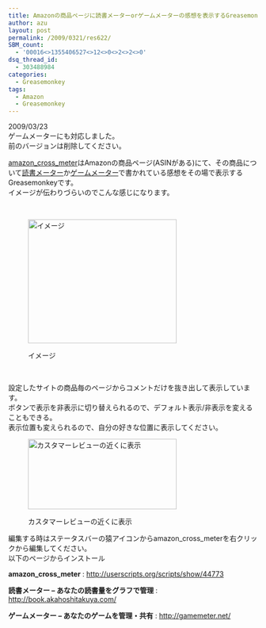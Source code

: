```yaml
---
title: Amazonの商品ページに読書メーターorゲームメーターの感想を表示するGreasemonkey
author: azu
layout: post
permalink: /2009/0321/res622/
SBM_count:
  - '00016<>1355406527<>12<>0<>2<>2<>0'
dsq_thread_id:
  - 303488984
categories:
  - Greasemonkey
tags:
  - Amazon
  - Greasemonkey
---
```

2009/03/23  
ゲームメーターにも対応しました。  
前のバージョンは削除してください。

[amazon\_cross\_meter][1]はAmazonの商品ページ(ASINがある)にて、その商品について[読書メーター][2]か[ゲームメーター][3]で書かれている感想をその場で表示するGreasemonkeyです。  
イメージが伝わりづらいのでこんな感じになります。

<p style="text-align: center;">
   
</p><figure id="attachment_623" style="width: 300px;" class="wp-caption aligncenter">

[<img class="size-medium wp-image-623" title="sstoradora" src="http://efcl.infol/wp-content/uploads/2009/03/sstoradora-300x250.png" alt="イメージ" width="300" height="250" />][4]<figcaption class="wp-caption-text">イメージ</figcaption></figure> 
<br class="spacer_" />

設定したサイトの商品毎のページからコメントだけを抜き出して表示しています。  
ボタンで表示を非表示に切り替えられるので、デフォルト表示/非表示を変えることもできる。  
表示位置も変えられるので、自分の好きな位置に表示してください。<figure id="attachment_624" style="width: 300px;" class="wp-caption aligncenter">

[<img class="size-medium wp-image-624" title="sshot-2009-03-21-16-02-42" src="http://efcl.infol/wp-content/uploads/2009/03/sshot-2009-03-21-16-02-42-300x142.png" alt="カスタマーレビューの近くに表示" width="300" height="142" />][5]<figcaption class="wp-caption-text">カスタマーレビューの近くに表示</figcaption></figure> 
編集する時はステータスバーの猿アイコンからamazon\_cross\_meterを右クリックから編集してください。  
以下のページからインストール

**amazon\_cross\_meter**
:   <http://userscripts.org/scripts/show/44773>

**読書メーター &#8211; あなたの読書量をグラフで管理**
:   <http://book.akahoshitakuya.com/>

**ゲームメーター &#8211; あなたのゲームを管理・共有**
:   <http://gamemeter.net/>

 [1]: http://userscripts.org/scripts/show/44773
 [2]: http://book.akahoshitakuya.com/
 [3]: http://gamemeter.net/
 [4]: http://efcl.infol/wp-content/uploads/2009/03/sstoradora.png
 [5]: http://efcl.infol/wp-content/uploads/2009/03/sshot-2009-03-21-16-02-42.png
